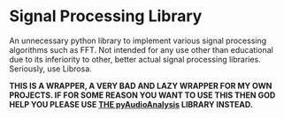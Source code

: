 # Signal Processing Library
An unnecessary python library to implement various signal processing algorithms such as FFT. Not intended for any use other than educational due to its inferiority to other, better actual signal processing libraries. Seriously, use Librosa.

**THIS IS A WRAPPER, A VERY BAD AND LAZY WRAPPER FOR MY OWN PROJECTS. IF FOR SOME REASON YOU WANT TO USE THIS THEN GOD HELP YOU PLEASE USE [THE pyAudioAnalysis](https://github.com/tyiannak/pyAudioAnalysis) LIBRARY INSTEAD.**

